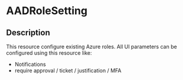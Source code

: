 # AADRoleSetting

## Description

This resource configure existing Azure roles. All UI parameters can be configured using this resource like:
- Notifications
- require approval / ticket / justification / MFA
